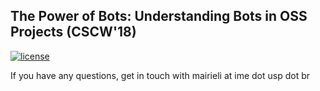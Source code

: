 ## The Power of Bots: Understanding Bots in OSS Projects (CSCW'18)

[![license](https://img.shields.io/github/license/mashape/apistatus.svg)](https://github.com/mairieli/CSCW-2018/blob/master/LICENSE)

If you have any questions, get in touch with mairieli at ime dot usp dot br

